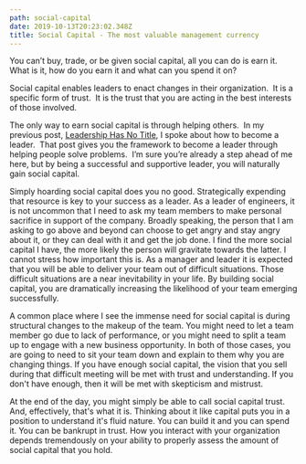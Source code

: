 ```yaml
---
path: social-capital
date: 2019-10-13T20:23:02.348Z
title: Social Capital - The most valuable management currency
---
```

You can’t buy, trade, or be given social capital, all you can do is earn it. What is it, how do you earn it and what can you spend it on?

Social capital enables leaders to enact changes in their organization.  It is a specific form of trust.  It is the trust that you are acting in the best interests of those involved.

The only way to earn social capital is through helping others.  In my previous post, [Leadership Has No Title](https://www.porgramming.com/leadership-has-no-title/), I spoke about how to become a leader.  That post gives you the framework to become a leader through helping people solve problems.  I’m sure you’re already a step ahead of me here, but by being a successful and supportive leader, you will naturally gain social capital.

Simply hoarding social capital does you no good.  Strategically expending that resource is key to your success as a leader.  As a leader of engineers, it is not uncommon that I need to ask my team members to make personal sacrifice in support of the company.  Broadly speaking, the person that I am asking to go above and beyond can choose to get angry and stay angry about it, or they can deal with it and get the job done.  I find the more social capital I have, the more likely the person will gravitate towards the latter.  I cannot stress how important this is.  As a manager and leader it is expected that you will be able to deliver your team out of difficult situations.  Those difficult situations are a near inevitability in your life.  By building social capital, you are dramatically increasing the likelihood of your team emerging successfully.

A common place where I see the immense need for social capital is during structural changes to the makeup of the team.  You might need to let a team member go due to lack of performance, or you might need to split a team up to engage with a new business opportunity.  In both of those cases, you are going to need to sit your team down and explain to them why you are changing things.  If you have enough social capital, the vision that you sell during that difficult meeting will be met with trust and understanding.  If you don't have enough, then it will be met with skepticism and mistrust.

At the end of the day, you might simply be able to call social capital trust.  And, effectively, that's what it is.  Thinking about it like capital puts you in a position to understand it's fluid nature.  You can build it and you can spend it.  You can be bankrupt in trust.  How you interact with your organization depends tremendously on your ability to properly assess the amount of social capital that you hold.
